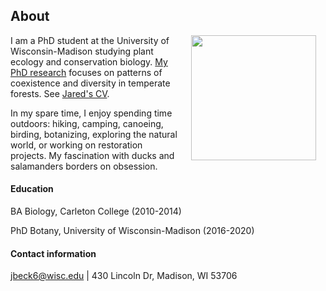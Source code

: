 ## About

<img style="padding: 0 15px; float: right;" src="https://jaredjbeck.github.io/images/IMG_1145.png"  align="right" width="200">

I am a PhD student at the University of Wisconsin-Madison studying plant ecology and conservation biology. [My PhD research](/coexistence.md) focuses on patterns of coexistence and diversity in temperate forests. See [Jared's CV](/content/BECK_CV_20Jan2020.pdf).

In my spare time, I enjoy spending time outdoors: hiking, camping, canoeing, birding, botanizing, exploring the natural world, or working on restoration projects. My fascination with ducks and salamanders borders on obsession.

#### Education
BA Biology, Carleton College (2010-2014)

PhD Botany, University of Wisconsin-Madison (2016-2020)

#### Contact information
jbeck6@wisc.edu | 430 Lincoln Dr, Madison, WI 53706
